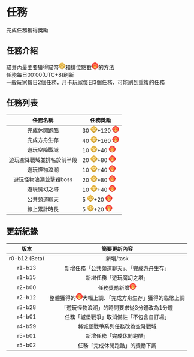 # 任務

完成任務獲得獎勵

## 任務介紹

貓芽內最主要獲得貓幣<img src="https://github.com/CatBudMC/ResourcePack/blob/master/assets/minecraft/textures/emoji/currency.png?raw=true" width="18" height="18"/>和排位點數<img src="https://github.com/CatBudMC/ResourcePack/blob/master/assets/minecraft/textures/emoji/rank.png?raw=true" width="18" height="18"/>的方法  
任務每日00:00(UTC+8)刷新  
一般玩家每日2個任務，月卡玩家每日3個任務，可能刷到重複的任務

## 任務列表

|任務名稱|任務獎勵|
|:---:|----|
|完成休閒跑酷|30 <img src="https://github.com/CatBudMC/ResourcePack/blob/master/assets/minecraft/textures/emoji/currency.png?raw=true" width="18" height="18"/>+120 <img src="https://github.com/CatBudMC/ResourcePack/blob/master/assets/minecraft/textures/emoji/rank.png?raw=true" width="18" height="18"/>|
|完成方舟生存|40 <img src="https://github.com/CatBudMC/ResourcePack/blob/master/assets/minecraft/textures/emoji/currency.png?raw=true" width="18" height="18"/>+160 <img src="https://github.com/CatBudMC/ResourcePack/blob/master/assets/minecraft/textures/emoji/rank.png?raw=true" width="18" height="18"/>|
|遊玩空降戰域|10 <img src="https://github.com/CatBudMC/ResourcePack/blob/master/assets/minecraft/textures/emoji/currency.png?raw=true" width="18" height="18"/>+40 <img src="https://github.com/CatBudMC/ResourcePack/blob/master/assets/minecraft/textures/emoji/rank.png?raw=true" width="18" height="18"/>|
|遊玩空降戰域並排名於前半段|20 <img src="https://github.com/CatBudMC/ResourcePack/blob/master/assets/minecraft/textures/emoji/currency.png?raw=true" width="18" height="18"/>+80 <img src="https://github.com/CatBudMC/ResourcePack/blob/master/assets/minecraft/textures/emoji/rank.png?raw=true" width="18" height="18"/>|
|遊玩怪物浪潮|10 <img src="https://github.com/CatBudMC/ResourcePack/blob/master/assets/minecraft/textures/emoji/currency.png?raw=true" width="18" height="18"/>+40 <img src="https://github.com/CatBudMC/ResourcePack/blob/master/assets/minecraft/textures/emoji/rank.png?raw=true" width="18" height="18"/>|
|遊玩怪物浪潮並擊殺boss|20 <img src="https://github.com/CatBudMC/ResourcePack/blob/master/assets/minecraft/textures/emoji/currency.png?raw=true" width="18" height="18"/>+80 <img src="https://github.com/CatBudMC/ResourcePack/blob/master/assets/minecraft/textures/emoji/rank.png?raw=true" width="18" height="18"/>|
|遊玩魔幻之塔|10 <img src="https://github.com/CatBudMC/ResourcePack/blob/master/assets/minecraft/textures/emoji/currency.png?raw=true" width="18" height="18"/>+40 <img src="https://github.com/CatBudMC/ResourcePack/blob/master/assets/minecraft/textures/emoji/rank.png?raw=true" width="18" height="18"/>|
|公共頻道聊天|5 <img src="https://github.com/CatBudMC/ResourcePack/blob/master/assets/minecraft/textures/emoji/currency.png?raw=true" width="18" height="18"/>+20 <img src="https://github.com/CatBudMC/ResourcePack/blob/master/assets/minecraft/textures/emoji/rank.png?raw=true" width="18" height="18"/>|
|線上累計時長|5 <img src="https://github.com/CatBudMC/ResourcePack/blob/master/assets/minecraft/textures/emoji/currency.png?raw=true" width="18" height="18"/>+20 <img src="https://github.com/CatBudMC/ResourcePack/blob/master/assets/minecraft/textures/emoji/rank.png?raw=true" width="18" height="18"/>|

## 更新紀錄

|版本|簡要更新內容|
|:---:|:---:|
|r0-b12 (Beta)|新增/task|
|r1-b13|新增任務「公共頻道聊天」、「完成方舟生存」|
|r1-b15|新增任務「遊玩魔幻之塔」|
|r2-b00|任務獎勵新增<img src="https://github.com/CatBudMC/ResourcePack/blob/master/assets/minecraft/textures/emoji/rank.png?raw=true" width="18" height="18"/>|
|r2-b12|整體獲得的<img src="https://github.com/CatBudMC/ResourcePack/blob/master/assets/minecraft/textures/emoji/rank.png?raw=true" width="18" height="18"/>大幅上調、「完成方舟生存」獲得的貓幣上調|
|r3-b28|「遊玩怪物浪潮」的時間要求從3分鐘改為1分鐘|
|r4-b01|任務「城堡戰爭」取消備註「不包含自訂場」|
|r4-b59|將城堡戰爭系列任務改為空降戰域|
|r5-b01|新增任務「完成休閒跑酷」|
|r5-b02|任務「完成休閒跑酷」的獎勵下調|
<!-- markdownlint-disable-file MD033 MD045 -->
